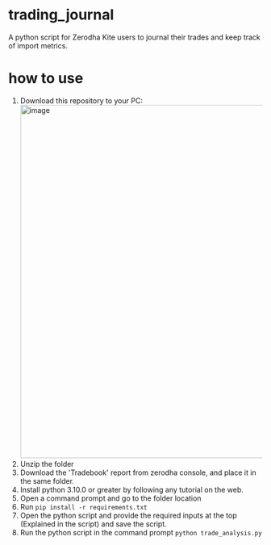 # trading_journal
A python script for Zerodha Kite users to journal their trades and keep track of import metrics.

# how to use
1. Download this repository to your PC: <img width="701" alt="image" src="https://github.com/RHarshith/trading_journal/assets/43510025/7fd04803-4cdd-4847-93a1-15c2a5267a78">
2. Unzip the folder
3. Download the 'Tradebook' report from zerodha console, and place it in the same folder.
4. Install python 3.10.0 or greater by following any tutorial on the web.
5. Open a command prompt and go to the folder location
6. Run `pip install -r requirements.txt`
7. Open the python script and provide the required inputs at the top (Explained in the script) and save the script.
8. Run the python script in the command prompt `python trade_analysis.py`
